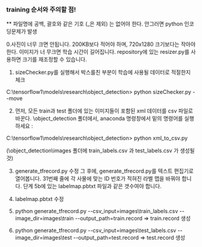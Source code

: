 ### training 순서와 주의할 점!

** 파일명에 공백, 괄호와 같은 기호 (_은 제외) 는 없어야 한다. 안그러면 python 인코딩문제가 발생

0.사진이 너무 크면 안됩니다. 200KB보다 적어야 하며, 720x1280 크기보다는 작아야 한다.
   이미지가 너 무크면 학습 시간이 길어집니다. repository에 있는 resizer.py를 사용하면 크기를 재조정할 수 있습니다.

1. sizeChecker.py를 실행해서 박스를친 부분이 학습에 사용될 데이터로 적절한지 체크

C:\tensorflow1\models\research\object_detection> python sizeChecker.py --move 

2. 먼저, 모든 train과 test 폴더에 있는 이미지들이 포함된 xml 데이터를 csv 파일로 바꾼다.
    \object_detection 폴더에서, anaconda 명령창에서 밑의 명령어를 실행하세요 :

 C:\tensorflow1\models\research\object_detection> python xml_to_csv.py 

   (\object_detection\images 폴더에 train_labels.csv 과 test_labels.csv 가 생성될 것)

3. generate_tfrecord.py 수정
그 후에, generate_tfrecord.py를 텍스트 편집기로 열어봅니다. 
31번째 줄에 각 사물에 맞는 ID 번호가 적혀진 라벨 맵을 바꿔야 합니다. 
단계 5b에 있는 labelmap.pbtxt 파일과 같은 갯수여야 합니다.

4. labelmap.pbtxt 수정

5.  python generate_tfrecord.py --csv_input=images\train_labels.csv --image_dir=images\train --output_path=train.record
=> train.record 생성

5. python generate_tfrecord.py --csv_input=images\test_labels.csv --image_dir=images\test --output_path=test.record 
=> test.record 생성 